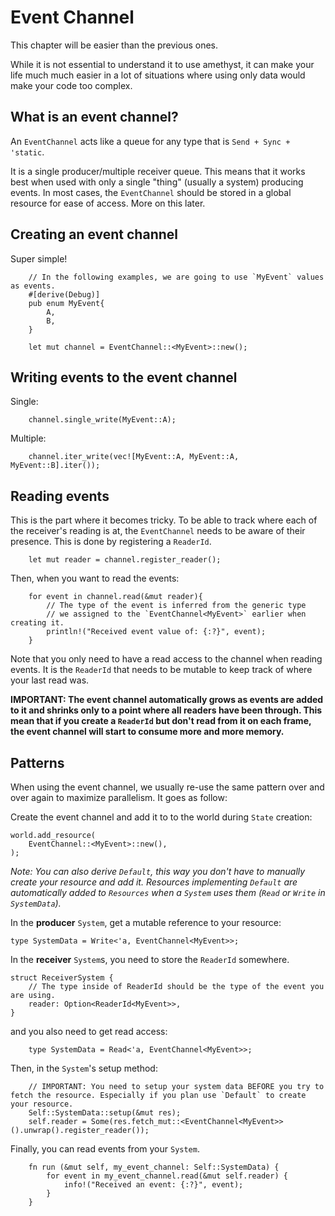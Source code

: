 # Event Channel

This chapter will be easier than the previous ones. 

While it is not essential to understand it to use amethyst, it can make your life much much easier in a lot of situations where using only data would make your code too complex.

## What is an event channel?

An `EventChannel` acts like a queue for any type that is `Send + Sync + 'static`.

It is a single producer/multiple receiver queue. This means that it works best when used with only a single "thing" (usually a system) producing events.
In most cases, the `EventChannel` should be stored in a global resource for ease of access. More on this later.

## Creating an event channel

Super simple!

```rust,ignore
    // In the following examples, we are going to use `MyEvent` values as events.
    #[derive(Debug)]
    pub enum MyEvent{
        A,
        B,
    }
    
    let mut channel = EventChannel::<MyEvent>::new();
```

## Writing events to the event channel

Single: 
```rust,ignore
    channel.single_write(MyEvent::A);
```

Multiple: 
```rust,ignore
    channel.iter_write(vec![MyEvent::A, MyEvent::A, MyEvent::B].iter());
```

## Reading events

This is the part where it becomes tricky.
To be able to track where each of the receiver's reading is at, the `EventChannel` needs to be aware of their presence.
This is done by registering a `ReaderId`.

```rust,ignore
    let mut reader = channel.register_reader();
```

Then, when you want to read the events:

```rust,ignore
    for event in channel.read(&mut reader){
        // The type of the event is inferred from the generic type
        // we assigned to the `EventChannel<MyEvent>` earlier when creating it.
        println!("Received event value of: {:?}", event);
    }
```
Note that you only need to have a read access to the channel when reading events.
It is the `ReaderId` that needs to be mutable to keep track of where your last read was.

**IMPORTANT: The event channel automatically grows as events are added to it and shrinks only to a point where all readers have been through.
This mean that if you create a `ReaderId` but don't read from it on each frame, the event channel will start to consume more and more memory.**

## Patterns

When using the event channel, we usually re-use the same pattern over and over again to maximize parallelism.
It goes as follow:

Create the event channel and add it to to the world during `State` creation:
```rust,ignore
world.add_resource(
    EventChannel::<MyEvent>::new(),
);
```
_Note: You can also derive `Default`, this way you don't have to manually create your resource and add it. Resources implementing `Default` are automatically added to `Resources` when a `System` uses them (`Read` or `Write` in `SystemData`)._

In the **producer** `System`, get a mutable reference to your resource:
```rust,ignore
type SystemData = Write<'a, EventChannel<MyEvent>>;
```

In the **receiver** `System`s, you need to store the `ReaderId` somewhere.
```rust,ignore
struct ReceiverSystem {
    // The type inside of ReaderId should be the type of the event you are using.
    reader: Option<ReaderId<MyEvent>>,
}
```
and you also need to get read access:
```rust,ignore
    type SystemData = Read<'a, EventChannel<MyEvent>>;
```

Then, in the `System`'s setup method:
```rust,ignore
    // IMPORTANT: You need to setup your system data BEFORE you try to fetch the resource. Especially if you plan use `Default` to create your resource.
    Self::SystemData::setup(&mut res);
    self.reader = Some(res.fetch_mut::<EventChannel<MyEvent>>().unwrap().register_reader());
```

Finally, you can read events from your `System`.
```rust,ignore
    fn run (&mut self, my_event_channel: Self::SystemData) {
        for event in my_event_channel.read(&mut self.reader) {
            info!("Received an event: {:?}", event);
        }
    }
```
